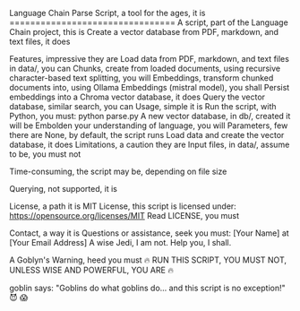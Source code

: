Language Chain Parse Script, a tool for the ages, it is
================================ A script, part of the Language Chain project, this is Create a vector database from PDF, markdown, and text files, it does

Features, impressive they are
Load data from PDF, markdown, and text files in data/, you can
Chunks, create from loaded documents, using recursive character-based text splitting, you will
Embeddings, transform chunked documents into, using Ollama Embeddings (mistral model), you shall
Persist embeddings into a Chroma vector database, it does
Query the vector database, similar search, you can
Usage, simple it is
Run the script, with Python, you must: python parse.py
A new vector database, in db/, created it will be
Embolden your understanding of language, you will
Parameters, few there are
None, by default, the script runs
Load data and create the vector database, it does
Limitations, a caution they are
Input files, in data/, assume to be, you must not

Time-consuming, the script may be, depending on file size

Querying, not supported, it is

License, a path it is MIT License, this script is licensed under: https://opensource.org/licenses/MIT Read LICENSE, you must

Contact, a way it is Questions or assistance, seek you must: [Your Name] at [Your Email Address] A wise Jedi, I am not. Help you, I shall.

A Goblyn's Warning, heed you must 🔥 RUN THIS SCRIPT, YOU MUST NOT, UNLESS WISE AND POWERFUL, YOU ARE 🔥

goblin says: "Goblins do what goblins do... and this script is no exception!" 😈
😱
